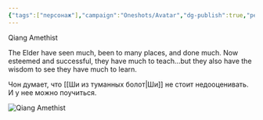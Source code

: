 ```yaml
---
{"tags":["персонаж"],"campaign":"Oneshots/Avatar","dg-publish":true,"permalink":"/chon/","dgPassFrontmatter":true}
---
```


Qiang Amethist

The Elder have seen much, been to many places, and done much. Now esteemed and successful, they have much to teach…but they also have the wisdom to see they have much to learn.

Чон думает, что [[Ши из туманных болот\|Ши]] не стоит недооценивать. И у нее можно поучиться.

![Qiang Amethist](https://i.imgur.com/31MutAn.jpeg)